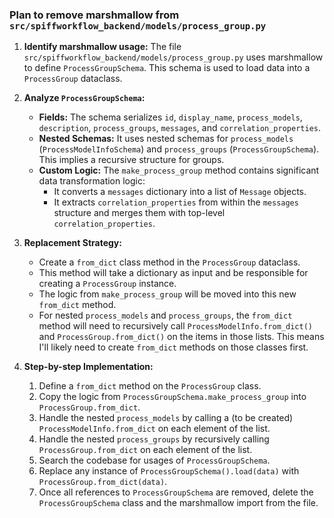 ### Plan to remove marshmallow from `src/spiffworkflow_backend/models/process_group.py`

1.  **Identify marshmallow usage:** The file `src/spiffworkflow_backend/models/process_group.py` uses marshmallow to define `ProcessGroupSchema`. This schema is used to load data into a `ProcessGroup` dataclass.

2.  **Analyze `ProcessGroupSchema`:**
    *   **Fields:** The schema serializes `id`, `display_name`, `process_models`, `description`, `process_groups`, `messages`, and `correlation_properties`.
    *   **Nested Schemas:** It uses nested schemas for `process_models` (`ProcessModelInfoSchema`) and `process_groups` (`ProcessGroupSchema`). This implies a recursive structure for groups.
    *   **Custom Logic:** The `make_process_group` method contains significant data transformation logic:
        *   It converts a `messages` dictionary into a list of `Message` objects.
        *   It extracts `correlation_properties` from within the `messages` structure and merges them with top-level `correlation_properties`.

3.  **Replacement Strategy:**
    *   Create a `from_dict` class method in the `ProcessGroup` dataclass.
    *   This method will take a dictionary as input and be responsible for creating a `ProcessGroup` instance.
    *   The logic from `make_process_group` will be moved into this new `from_dict` method.
    *   For nested `process_models` and `process_groups`, the `from_dict` method will need to recursively call `ProcessModelInfo.from_dict()` and `ProcessGroup.from_dict()` on the items in those lists. This means I'll likely need to create `from_dict` methods on those classes first.

4.  **Step-by-step Implementation:**
    1.  Define a `from_dict` method on the `ProcessGroup` class.
    2.  Copy the logic from `ProcessGroupSchema.make_process_group` into `ProcessGroup.from_dict`.
    3.  Handle the nested `process_models` by calling a (to be created) `ProcessModelInfo.from_dict` on each element of the list.
    4.  Handle the nested `process_groups` by recursively calling `ProcessGroup.from_dict` on each element of the list.
    5.  Search the codebase for usages of `ProcessGroupSchema`.
    6.  Replace any instance of `ProcessGroupSchema().load(data)` with `ProcessGroup.from_dict(data)`.
    7.  Once all references to `ProcessGroupSchema` are removed, delete the `ProcessGroupSchema` class and the marshmallow import from the file.
